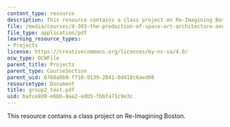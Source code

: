 ```yaml
---
content_type: resource
description: This resource contains a class project on Re-Imagining Boston.
file: /media/courses/4-303-the-production-of-space-art-architecture-and-urbanism-in-dialogue-fall-2006/bafce8d0e6bb9aa2edb5fbbfa71c9e3c_group2_text.pdf
file_type: application/pdf
learning_resource_types:
- Projects
license: https://creativecommons.org/licenses/by-nc-sa/4.0/
ocw_type: OCWFile
parent_title: Projects
parent_type: CourseSection
parent_uid: 6768a0b9-f710-9139-2841-0d418c6aed08
resourcetype: Document
title: group2_text.pdf
uid: bafce8d0-e6bb-9aa2-edb5-fbbfa71c9e3c
---
```

This resource contains a class project on Re-Imagining Boston.